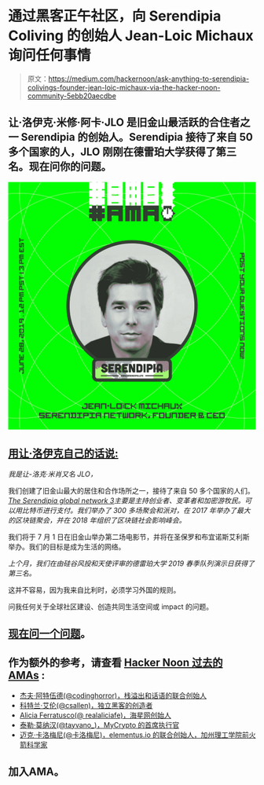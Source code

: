 # 通过黑客正午社区，向 Serendipia Coliving 的创始人 Jean-Loic Michaux 询问任何事情

> 原文：<https://medium.com/hackernoon/ask-anything-to-serendipia-colivings-founder-jean-loic-michaux-via-the-hacker-noon-community-5ebb20aecdbe>

## 让·洛伊克·米修·阿卡·JLO 是旧金山最活跃的合住者之一 Serendipia 的创始人。Serendipia 接待了来自 50 多个国家的人，JLO 刚刚在德雷珀大学获得了第三名。现在问你的问题。

![](img/60943a15f00a673526a86f3aa2bf80f8.png)

## [用让·洛伊克自己的话说:](https://community.hackernoon.com/t/im-muneeb-co-founder-of-blockstack-ask-me-anything-noon-pst-5-28-19/2808)

*我是让-洛克·米肖又名 JLO，*

我们创建了旧金山最大的居住和合作场所之一，接待了来自 50 多个国家的人们。[*The Serendipia global network 3*](http://www.serendipia.life/)*主要是主持创业者、变革者和加密游牧民。可以用比特币进行支付。我们举办了 300 多场聚会和派对，在 2017 年举办了最大的区块链聚会，并在 2018 年组织了区块链社会影响峰会。*

我们将于 7 月 1 日在旧金山举办第二场电影节，并将在圣保罗和布宜诺斯艾利斯举办。我们的目标是成为生活的网络。

*上个月，我们在由硅谷风投和天使评审的德雷珀大学 2019 春季队列演示日获得了第三名。*

这并不容易，因为我来自比利时，必须学习外国的规则。

问我任何关于全球社区建设、创造共同生活空间或 impact 的问题。

## [现在问一个问题](https://community.hackernoon.com/t/jean-loick-michaux-jlo-founder-of-serendipia-network-and-3rd-place-on-draper-university-demo-day-ask-me-anything-friday-6-28-noon-pst/3804)。

## 作为额外的参考，请查看 [Hacker Noon 过去的 AMAs](https://community.hackernoon.com/c/ama) :

*   [杰夫·阿特伍德(@codinghorror)，栈溢出和话语的联合创始人](https://community.hackernoon.com/t/i-am-jeff-atwood-codinghorror-co-founder-of-stack-overflow-and-discourse-ask-me-anything-4-8-noon-pst/1800)
*   [科特兰·艾伦(@csallen)，独立黑客的创造者](https://community.hackernoon.com/t/im-courtland-allen-creator-of-indie-hackers-ask-me-anything-thu-apr-18-noon-pst/1945)
*   [Alicia Ferratusco(@ realaliciafe)，海星网创始人](https://community.hackernoon.com/t/i-am-alicia-ferratusco-realaliciafe-founder-of-starfish-network-ask-me-anything-5-9-noon-pst/2417)
*   [泰勒·莫纳汉(@tayvano_)，MyCrypto 的首席执行官](https://community.hackernoon.com/t/im-taylor-monahan-ceo-of-mycrypto-ask-me-anything-5-16-12pm-pst/2597)
*   [迈克·卡洛梅尼(@卡洛梅尼)，elementus.io 的联合创始人，加州理工学院前火箭科学家](https://community.hackernoon.com/t/i-am-mike-kalomeni-kalomenim-cofounder-of-elementus-io-and-former-rocket-scientist-at-caltech-ask-me-anything-05-23-12pm-pst/2721)

## 加入AMA。